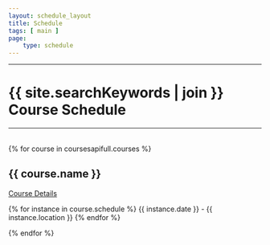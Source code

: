 ```yaml
---
layout: schedule_layout
title: Schedule
tags: [ main ]
page:
    type: schedule
---
```



<hr class="my-2">
<h1>{{ site.searchKeywords | join }} Course Schedule</h1>
<hr class="my-2">
<table class="table">

<tbody>

</tbody>

</table>






{% for course in coursesapifull.courses %}
<div>
<h2>{{ course.name }}</h2>
<a href="/courses/{{ course.name | slug }}/">Course Details</a>

{% for instance in course.schedule %}
{{ instance.date }} - 
{{ instance.location }}
{% endfor %}

{% endfor %}
  

</div>
